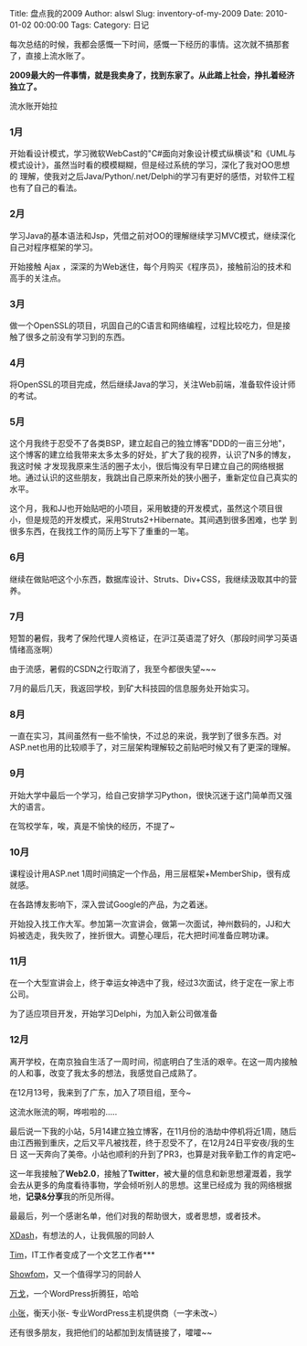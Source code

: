 Title: 盘点我的2009
Author: alswl
Slug: inventory-of-my-2009
Date: 2010-01-02 00:00:00
Tags: 
Category: 日记

每次总结的时候，我都会感慨一下时间，感慨一下经历的事情。这次就不搞那套了，直接上流水账了。

**2009最大的一件事情，就是我卖身了，找到东家了。从此踏上社会，挣扎着经济独立了。**

流水账开始拉

### 1月

开始看设计模式，学习微软WebCast的"C#面向对象设计模式纵横谈"和《UML与模式设计》，虽然当时看的模模糊糊，但是经过系统的学习，深化了我对OO思想的
理解，使我对之后Java/Python/.net/Delphi的学习有更好的感悟，对软件工程也有了自己的看法。

### 2月

学习Java的基本语法和Jsp，凭借之前对OO的理解继续学习MVC模式，继续深化自己对程序框架的学习。

开始接触 Ajax ，深深的为Web迷住，每个月购买《程序员》，接触前沿的技术和高手的关注点。

### 3月

做一个OpenSSL的项目，巩固自己的C语言和网络编程，过程比较吃力，但是接触了很多之前没有学习到的东西。

### 4月

将OpenSSL的项目完成，然后继续Java的学习，关注Web前端，准备软件设计师的考试。

### 5月

这个月我终于忍受不了各类BSP，建立起自己的独立博客"DDD的一亩三分地"，这个博客的建立给我带来太多太多的好处，扩大了我的视界，认识了N多的博友，我这时候
才发现我原来生活的圈子太小，很后悔没有早日建立自己的网络根据地。通过认识的这些朋友，我跳出自己原来所处的狭小圈子，重新定位自己真实的水平。

这个月，我和JJ也开始贴吧的小项目，采用敏捷的开发模式，虽然这个项目很小，但是规范的开发模式，采用Struts2+Hibernate。其间遇到很多困难，也学
到很多东西，在我找工作的简历上写下了重重的一笔。

### 6月

继续在做贴吧这个小东西，数据库设计、Struts、Div+CSS，我继续汲取其中的营养。

### 7月

短暂的暑假，我考了保险代理人资格证，在沪江英语混了好久（那段时间学习英语情绪高涨啊）

由于流感，暑假的CSDN之行取消了，我至今都很失望~~~

7月的最后几天，我返回学校，到矿大科技园的信息服务处开始实习。

### 8月

一直在实习，其间虽然有一些不愉快，不过总的来说，我学到了很多东西。对ASP.net也用的比较顺手了，对三层架构理解较之前贴吧时候又有了更深的理解。

### 9月

开始大学中最后一个学习，给自己安排学习Python，很快沉迷于这门简单而又强大的语言。

在驾校学车，唉，真是不愉快的经历，不提了~

### 10月

课程设计用ASP.net 1周时间搞定一个作品，用三层框架+MemberShip，很有成就感。

在各路博友影响下，深入尝试Google的产品，为之着迷。

开始投入找工作大军。参加第一次宣讲会，做第一次面试，神州数码的，JJ和大妈被选走，我失败了，挫折很大。调整心理后，花大把时间准备应聘功课。

### 11月

在一个大型宣讲会上，终于幸运女神选中了我，经过3次面试，终于定在一家上市公司。

为了适应项目开发，开始学习Delphi，为加入新公司做准备

### 12月

离开学校，在南京独自生活了一周时间，彻底明白了生活的艰辛。在这一周内接触的人和事，改变了我太多的想法，我感觉自己成熟了。

在12月13号，我来到了广东，加入了项目组，至今~

这流水账流的啊，哗啦啦的.....

最后说一下我的小站，5月14建立独立博客，在11月份的浩劫中停机将近1周，随后由江西搬到重庆，之后又平凡被找茬，终于忍受不了，在12月24日平安夜/我的生日
这一天奔向了美帝。小站也顺利的升到了PR3，也算是对我辛勤工作的肯定吧~

这一年我接触了**Web2.0**，接触了**Twitter**，被大量的信息和新思想灌溉着，我学会去从更多的角度看待事物，学会倾听别人的思想。这里已经成为
我的网络根据地，**记录&分享**我的所见所得。

最最后，列一个感谢名单，他们对我的帮助很大，或者思想，或者技术。

[XDash](http://www.fanbing.net)，有想法的人，让我佩服的同龄人

[Tim](http://xirang.us/)，IT工作者变成了一个文艺工作者***

[Showfom](http://zou.lu)，又一个值得学习的同龄人

[万戈](http://wange.im)，一个WordPress折腾狂，哈哈

[小张](http://hengtian.org/)，衡天小张- 专业WordPress主机提供商（一字未改~）

还有很多朋友，我把他们的站都加到友情链接了，嚯嚯~~

